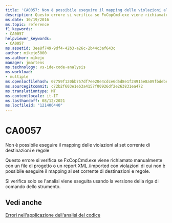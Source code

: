 ```yaml
---
title: 'CA0057: Non è possibile eseguire il mapping delle violazioni al set corrente di destinazioni e regole'
description: Questo errore si verifica se FxCopCmd.exe viene richiamato manualmente con un file di progetto o un report XML importato con violazioni di cui non è possibile eseguire il mapping al set corrente di destinazioni e regole.
ms.date: 10/19/2016
ms.topic: reference
f1_keywords:
- CA0057
helpviewer_keywords:
- CA0057
ms.assetid: 3ee8f749-9df4-42b3-a26c-2b44c3af643c
author: mikejo5000
ms.author: mikejo
manager: jmartens
ms.technology: vs-ide-code-analysis
ms.workload:
- multiple
ms.openlocfilehash: 07759f120bb757df7ee20e4cdce6d5d8e1f24915e8a09fbdebebfb642d625743
ms.sourcegitcommit: c72b2f603e1eb3a4157f00926df2e263831ea472
ms.translationtype: MT
ms.contentlocale: it-IT
ms.lasthandoff: 08/12/2021
ms.locfileid: "121406440"
---
```

# <a name="ca0057"></a>CA0057

Non è possibile eseguire il mapping delle violazioni al set corrente di destinazioni e regole

Questo errore si verifica se FxCopCmd.exe viene richiamato manualmente con un file di progetto o un report XML /imported con violazioni di cui non è possibile eseguire il mapping al set corrente di destinazioni e regole.

Si verifica solo se l'analisi viene eseguita usando la versione della riga di comando dello strumento.

## <a name="see-also"></a>Vedi anche
[Errori nell'applicazione dell'analisi del codice](../code-quality/code-analysis-application-errors.md)

